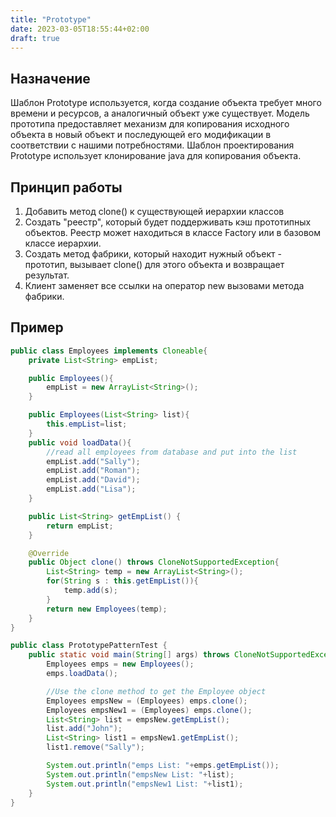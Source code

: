 ```yaml
---
title: "Prototype"
date: 2023-03-05T18:55:44+02:00
draft: true
---
```


## Назначение

Шаблон Prototype используется, когда создание объекта требует много времени и ресурсов, а аналогичный объект уже существует. Модель прототипа предоставляет механизм для копирования исходного объекта в новый объект и последующей его модификации в соответствии с нашими потребностями. Шаблон проектирования Prototype использует клонирование java для копирования объекта.

## Принцип работы

1. Добавить метод clone() к существующей иерархии классов
2. Создать "реестр", который будет поддерживать кэш прототипных объектов. Реестр может находиться в классе Factory или в базовом классе иерархии.
3. Создать метод фабрики, который находит нужный объект - прототип, вызывает clone() для этого объекта и возвращает результат.
4. Клиент заменяет все ссылки на оператор new вызовами метода фабрики.

## Пример

```java
public class Employees implements Cloneable{
	private List<String> empList;

	public Employees(){
		empList = new ArrayList<String>();
	}

	public Employees(List<String> list){
		this.empList=list;
	}
	public void loadData(){
		//read all employees from database and put into the list
		empList.add("Sally");
		empList.add("Roman");
		empList.add("David");
		empList.add("Lisa");
	}

	public List<String> getEmpList() {
		return empList;
	}

	@Override
	public Object clone() throws CloneNotSupportedException{
        List<String> temp = new ArrayList<String>();
        for(String s : this.getEmpList()){
            temp.add(s);
        }
        return new Employees(temp);
	}
}

public class PrototypePatternTest {
	public static void main(String[] args) throws CloneNotSupportedException {
		Employees emps = new Employees();
		emps.loadData();

		//Use the clone method to get the Employee object
		Employees empsNew = (Employees) emps.clone();
		Employees empsNew1 = (Employees) emps.clone();
		List<String> list = empsNew.getEmpList();
		list.add("John");
		List<String> list1 = empsNew1.getEmpList();
		list1.remove("Sally");

		System.out.println("emps List: "+emps.getEmpList());
		System.out.println("empsNew List: "+list);
		System.out.println("empsNew1 List: "+list1);
	}
}

```

